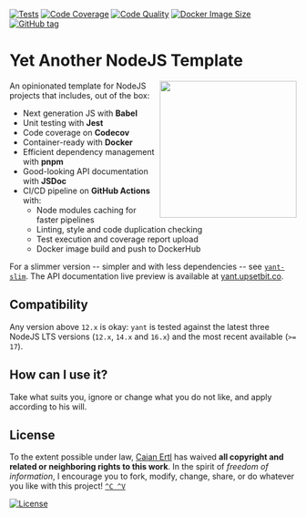 [![Tests][gh-tc-shield]][gh-tc-url]
[![Code Coverage][codecov-shield]][codecov-url]
[![Code Quality][lgtm-shield]][lgtm-url]
[![Docker Image Size][docker-img-size-shield]][docker-url]
[![GitHub tag][tag-shield]][tag-url]

# Yet Another NodeJS Template

<img src="logo.svg" height="240px" align="right"/>

An opinionated template for NodeJS projects that includes, out of the box:

- Next generation JS with __Babel__
- Unit testing with __Jest__
- Code coverage on __Codecov__
- Container-ready with __Docker__
- Efficient dependency management with __pnpm__
- Good-looking API documentation with __JSDoc__
- CI/CD pipeline on __GitHub Actions__ with:
    - Node modules caching for faster pipelines
    - Linting, style and code duplication checking
    - Test execution and coverage report upload
    - Docker image build and push to DockerHub

For a slimmer version -- simpler and with less dependencies -- see
[`yant-slim`][yant-slim]. The API documentation live preview is available at
[yant.upsetbit.co][yant-docs].

[yant-slim]: https://github.com/caian-org/yant-slim
[yant-docs]: https://yant.upsetbit.co

[gh-tc-shield]: https://img.shields.io/github/workflow/status/caian-org/yant/run-tests-and-upload-coverage?label=tests&logo=github&style=flat-square
[gh-tc-url]: https://github.com/caian-org/yant/actions/workflows/test-with-cov.yml

[codecov-shield]: https://img.shields.io/codecov/c/github/caian-org/yant.svg?logo=codecov&logoColor=FFF&style=flat-square
[codecov-url]: https://codecov.io/gh/caian-org/yant

[lgtm-shield]: https://img.shields.io/lgtm/grade/javascript/g/caian-org/yant.svg?logo=lgtm&style=flat-square
[lgtm-url]: https://lgtm.com/projects/g/caian-org/yant/context:javascript

[docker-img-size-shield]: https://img.shields.io/docker/image-size/caian/yant?sort=semver&logo=docker&logoColor=FFF&style=flat-square
[docker-url]: https://hub.docker.com/r/caian/yant

[tag-shield]: https://img.shields.io/github/tag/caian-org/yant.svg?logo=git&logoColor=FFF&style=flat-square
[tag-url]: https://github.com/caian-org/yant/releases


## Compatibility

Any version above `12.x` is okay: `yant` is tested against the latest three
NodeJS LTS versions (`12.x`, `14.x` and `16.x`) and the most recent
available (`>= 17`).


## How can I use it?

Take what suits you, ignore or change what you do not like, and apply according
to his will.


## License

To the extent possible under law, [Caian Ertl][me] has waived __all copyright
and related or neighboring rights to this work__. In the spirit of _freedom of
information_, I encourage you to fork, modify, change, share, or do whatever
you like with this project! [`^C ^V`][kopimi]

[![License][cc-shield]][cc-url]

[me]: https://github.com/upsetbit
[cc-shield]: https://forthebadge.com/images/badges/cc-0.svg
[cc-url]: http://creativecommons.org/publicdomain/zero/1.0

[kopimi]: https://kopimi.com
